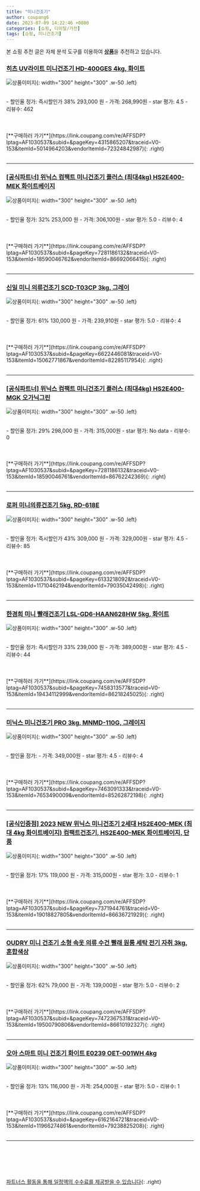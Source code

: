 ```yaml
---
title: "미니건조기"
author: coupang6
date: 2023-07-09 14:22:46 +0800
categories: [쇼핑, 디이털/가전]
tags: [쇼핑, 미니건조기]
---
```


본 쇼핑 추천 글은 자체 분석 도구를 이용하여 [**상품**](https://link.coupang.com/a/bao1ui)을 추천하고 있습니다.

### [히츠 UV라이트 미니건조기 HD-400GES 4kg, 화이트](https://link.coupang.com/re/AFFSDP?lptag=AF1030537&subid=&pageKey=4315865207&traceid=V0-153&itemId=5014964203&vendorItemId=72324842987)

![상품이미지](https://thumbnail8.coupangcdn.com/thumbnails/remote/230x230ex/image/retail/images/8252669163987828-111e6a98-d353-4fac-9df2-d457f29cfb22.jpg){: width="300" height="300" .w-50 .left}


<br>
- 할인율 정가: 즉시할인가 38%  293,000   원
- 가격: 268,990원
- star 평가: 4.5
- 리뷰수: 462
<br>
<br>
<br>
<br>
[**구매하러 가기**](https://link.coupang.com/re/AFFSDP?lptag=AF1030537&subid=&pageKey=4315865207&traceid=V0-153&itemId=5014964203&vendorItemId=72324842987){: .right}
<br>
<br>

---

### [[공식파트너] 위닉스 컴팩트 미니건조기 플러스 (최대4kg) HS2E400-MEK 화이트베이지](https://link.coupang.com/re/AFFSDP?lptag=AF1030537&subid=&pageKey=7281186132&traceid=V0-153&itemId=18590046762&vendorItemId=86692066415)

![상품이미지](https://thumbnail7.coupangcdn.com/thumbnails/remote/230x230ex/image/vendor_inventory/9fb7/473f0a25b6ef1648a9eb30ed604bdcd61029a922435bee8a0de969fecad4.jpg){: width="300" height="300" .w-50 .left}


<br>
- 할인율 정가: 32%  253,000   원
- 가격: 306,100원
- star 평가: 5.0
- 리뷰수: 4
<br>
<br>
<br>
<br>
[**구매하러 가기**](https://link.coupang.com/re/AFFSDP?lptag=AF1030537&subid=&pageKey=7281186132&traceid=V0-153&itemId=18590046762&vendorItemId=86692066415){: .right}
<br>
<br>

---

### [신일 미니 의류건조기 SCD-T03CP 3kg, 그레이](https://link.coupang.com/re/AFFSDP?lptag=AF1030537&subid=&pageKey=6622446081&traceid=V0-153&itemId=15062771867&vendorItemId=82285117954)

![상품이미지](https://thumbnail9.coupangcdn.com/thumbnails/remote/230x230ex/image/rs_quotation_api/rt8jgslg/a0a3ec0c0bea452c8cefc72eeddbc666.jpg){: width="300" height="300" .w-50 .left}


<br>
- 할인율 정가: 61%  130,000   원
- 가격: 239,910원
- star 평가: 5.0
- 리뷰수: 4
<br>
<br>
<br>
<br>
[**구매하러 가기**](https://link.coupang.com/re/AFFSDP?lptag=AF1030537&subid=&pageKey=6622446081&traceid=V0-153&itemId=15062771867&vendorItemId=82285117954){: .right}
<br>
<br>

---

### [[공식파트너] 위닉스 컴팩트 미니건조기 플러스 (최대4kg) HS2E400-MGK 오가닉그린](https://link.coupang.com/re/AFFSDP?lptag=AF1030537&subid=&pageKey=7281186132&traceid=V0-153&itemId=18590046761&vendorItemId=86762242369)

![상품이미지](https://thumbnail9.coupangcdn.com/thumbnails/remote/230x230ex/image/vendor_inventory/f179/4e4880ba2abe460dc76abdda48608ed52368a70e2c8b9fa9e5b102eadc14.jpg){: width="300" height="300" .w-50 .left}


<br>
- 할인율 정가: 29%  298,000   원
- 가격: 315,000원
- star 평가: No data
- 리뷰수: 0
<br>
<br>
<br>
<br>
[**구매하러 가기**](https://link.coupang.com/re/AFFSDP?lptag=AF1030537&subid=&pageKey=7281186132&traceid=V0-153&itemId=18590046761&vendorItemId=86762242369){: .right}
<br>
<br>

---

### [로퍼 미니의류건조기 5kg, RD-618E](https://link.coupang.com/re/AFFSDP?lptag=AF1030537&subid=&pageKey=6133218092&traceid=V0-153&itemId=11710462194&vendorItemId=79035042498)

![상품이미지](https://thumbnail10.coupangcdn.com/thumbnails/remote/230x230ex/image/vendor_inventory/dbff/2b58b0c7df7db25603919b70a61e5e63cf96e8a56e5c7ad203d101c79321.jpg){: width="300" height="300" .w-50 .left}


<br>
- 할인율 정가: 즉시할인가 43%  309,000   원
- 가격: 329,000원
- star 평가: 4.5
- 리뷰수: 85
<br>
<br>
<br>
<br>
[**구매하러 가기**](https://link.coupang.com/re/AFFSDP?lptag=AF1030537&subid=&pageKey=6133218092&traceid=V0-153&itemId=11710462194&vendorItemId=79035042498){: .right}
<br>
<br>

---

### [한경희 미니 빨래건조기 LSL-GD6-HAAN628HW 5kg, 화이트](https://link.coupang.com/re/AFFSDP?lptag=AF1030537&subid=&pageKey=7458313577&traceid=V0-153&itemId=19434112999&vendorItemId=86218245025)

![상품이미지](https://thumbnail7.coupangcdn.com/thumbnails/remote/230x230ex/image/vendor_inventory/a216/e77039508dc1b1d61a96bef3e41b3d169329871fe63c68ec5c0e9c3bec58.jpg){: width="300" height="300" .w-50 .left}


<br>
- 할인율 정가: 즉시할인가 33%  239,000   원
- 가격: 389,000원
- star 평가: 4.5
- 리뷰수: 44
<br>
<br>
<br>
<br>
[**구매하러 가기**](https://link.coupang.com/re/AFFSDP?lptag=AF1030537&subid=&pageKey=7458313577&traceid=V0-153&itemId=19434112999&vendorItemId=86218245025){: .right}
<br>
<br>

---

### [미닉스 미니건조기 PRO 3kg, MNMD-110G, 그레이지](https://link.coupang.com/re/AFFSDP?lptag=AF1030537&subid=&pageKey=7463091333&traceid=V0-153&itemId=7653490009&vendorItemId=85262872198)

![상품이미지](https://thumbnail6.coupangcdn.com/thumbnails/remote/230x230ex/image/vendor_inventory/f105/357f044ce66442e5eceda7da945687caf0e5353b16dad0ff334ee643a1dc.jpg){: width="300" height="300" .w-50 .left}


<br>
- 할인율 정가: 
- 가격: 349,000원
- star 평가: 4.5
- 리뷰수: 4
<br>
<br>
<br>
<br>
[**구매하러 가기**](https://link.coupang.com/re/AFFSDP?lptag=AF1030537&subid=&pageKey=7463091333&traceid=V0-153&itemId=7653490009&vendorItemId=85262872198){: .right}
<br>
<br>

---

### [[공식인증점] 2023 NEW 위닉스 미니건조기 2세대 HS2E400-MEK (최대 4kg 화이트베이지) 컴팩트건조기, HS2E400-MEK 화이트베이지, 단품](https://link.coupang.com/re/AFFSDP?lptag=AF1030537&subid=&pageKey=7371944761&traceid=V0-153&itemId=19018827805&vendorItemId=86636721929)

![상품이미지](https://thumbnail9.coupangcdn.com/thumbnails/remote/230x230ex/image/vendor_inventory/f179/4e4880ba2abe460dc76abdda48608ed52368a70e2c8b9fa9e5b102eadc14.jpg){: width="300" height="300" .w-50 .left}


<br>
- 할인율 정가: 17%  119,000   원
- 가격: 315,000원
- star 평가: 3.0
- 리뷰수: 1
<br>
<br>
<br>
<br>
[**구매하러 가기**](https://link.coupang.com/re/AFFSDP?lptag=AF1030537&subid=&pageKey=7371944761&traceid=V0-153&itemId=19018827805&vendorItemId=86636721929){: .right}
<br>
<br>

---

### [OUDRY 미니 건조기 소형 속옷 의류 수건 빨래 원룸 세탁 전기 자취 3kg, 혼합색상](https://link.coupang.com/re/AFFSDP?lptag=AF1030537&subid=&pageKey=7472367531&traceid=V0-153&itemId=19500790806&vendorItemId=86610192327)

![상품이미지](https://thumbnail7.coupangcdn.com/thumbnails/remote/230x230ex/image/vendor_inventory/fcde/7fb372278827c8f061b99d9c93742a9423f3328a5e9abf5ee015396e063c.png){: width="300" height="300" .w-50 .left}


<br>
- 할인율 정가: 62%  79,000   원
- 가격: 139,000원
- star 평가: 5.0
- 리뷰수: 2
<br>
<br>
<br>
<br>
[**구매하러 가기**](https://link.coupang.com/re/AFFSDP?lptag=AF1030537&subid=&pageKey=7472367531&traceid=V0-153&itemId=19500790806&vendorItemId=86610192327){: .right}
<br>
<br>

---

### [오아 스마트 미니 건조기 화이트 E0239 OET-001WH 4kg](https://link.coupang.com/re/AFFSDP?lptag=AF1030537&subid=&pageKey=6162164721&traceid=V0-153&itemId=11966274861&vendorItemId=79238825208)

![상품이미지](https://thumbnail7.coupangcdn.com/thumbnails/remote/230x230ex/image/retail/images/8490104801176086-12ac2a5e-2e61-4125-9de7-72b0da98739b.jpg){: width="300" height="300" .w-50 .left}


<br>
- 할인율 정가: 13%  116,000   원
- 가격: 254,000원
- star 평가: 5.0
- 리뷰수: 1
<br>
<br>
<br>
<br>
[**구매하러 가기**](https://link.coupang.com/re/AFFSDP?lptag=AF1030537&subid=&pageKey=6162164721&traceid=V0-153&itemId=11966274861&vendorItemId=79238825208){: .right}
<br>
<br>

---
<br><br><br><br><br> [파트너스 활동을 통해 일정액의 수수료를 제공받을 수 있습니다](https://link.coupang.com/a/bao1ui){: .right}